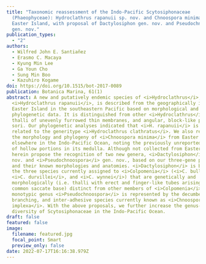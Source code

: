 ```yaml
---
title: "Taxonomic reassessment of the Indo-Pacific Scytosiphonaceae
  (Phaeophyceae): Hydroclathrus rapanuii sp. nov. and Chnoospora minima from
  Easter Island, with proposal of Dactylosiphon gen. nov. and Pseudochnoospora
  gen. nov."
publication_types:
  - "2"
authors:
  - Wilfred John E. Santiañez
  - Erasmo C. Macaya
  - Kyung Min Lee
  - Ga Youn Cho
  - Sung Min Boo
  - Kazuhiro Kogame
doi: https://doi.org/10.1515/bot-2017-0089
publication: Botanica Marina, 61(1)
abstract: A new and putatively endemic species of <i>Hydroclathrus</i>,
  <i>Hydroclathrus rapanuii</i>, is described from the geographically isolated
  Easter Island in the southeastern Pacific based on morphological and molecular
  phylogenetic data. It is distinguished from other <i>Hydroclathrus</i> by
  thalli of unevenly furrowed thin membranes, and angular, block-like plurangial
  sori. Our phylogenetic analyses indicated that <i>H. rapanuii</i> is closely
  related to the generitype <i>Hydroclathrus clathratus</i>. We also report on
  the morphology and phylogeny of <i>Chnoospora minima</i> from Easter I. and
  elsewhere in the Indo-Pacific Ocean, noting the previously unreported presence
  of hollow portions in its medulla. Although not collected from Easter I., we
  herein propose the recognition of two new genera, <i>Dactylosiphon</i> gen.
  nov. and <i>Pseudochnoospora</i> gen. nov., based on our three-gene phylogeny
  and their known morphologies and anatomies. <i>Dactylosiphon</i> is based on
  the three species currently assigned to <i>Colpomenia</i> (<i>C. bullosa<i/>,
  <i>C. durvillei</i>, and <i>C. wynnei</i>) that are genetically and
  morphologically (i.e. thalli with erect and finger-like tubes arising from a
  common saccate base) distinct from other members of <i>Colpomenia</i>. The
  monotypic genus <i>Pseudochnoospora</i> is represented by the decumbent,
  branching, and inter-adhesive species currently known as <i>Chnoospora
  implexa</i>. With the above proposals, we further increase the genus-level
  diversity of Scytosiphonaceae in the Indo-Pacific Ocean.
draft: false
featured: false
image:
  filename: featured.jpg
  focal_point: Smart
  preview_only: false
date: 2022-07-17T16:16:38.979Z
---
```

